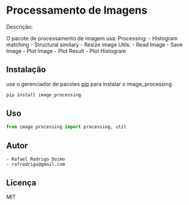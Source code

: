 # Processamento de Imagens

Descrição:

O pacote de processamento de imagem usa:
    Processing:
        - Histogram matching
        - Structural similary
        - Resize image
    Utils:
        - Read Image
        - Save Image
        - Plot Image
        - Plot Result
        - Plot Histogram

## Instalação

use o gerenciador de pacotes [pip](https://pip.pypa.io/en/estable) para instalar o image_processing

~~~bash
pip install image_processing
~~~

## Uso
```python
from image_processing import processing, util
```

## Autor
    - Rafael Rodrigo Doimo
    - rafrodrigo@gmail.com

## Licença
MIT